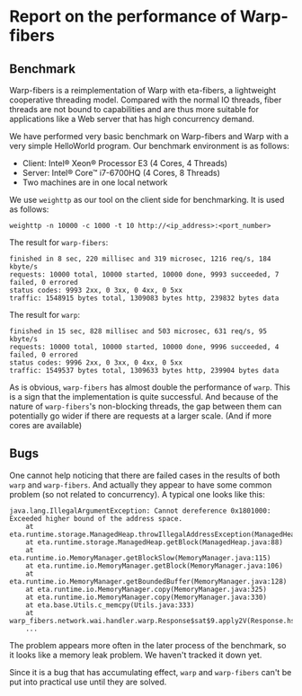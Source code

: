 # Report on the performance of Warp-fibers

## Benchmark

Warp-fibers is a reimplementation of Warp with eta-fibers, a lightweight cooperative threading model. Compared with the normal IO threads, fiber threads are not bound to capabilities and are thus more suitable for applications like a Web server that has high concurrency demand.

We have performed very basic benchmark on Warp-fibers and Warp with a very simple HelloWorld program. Our benchmark environment is as follows:

- Client: Intel® Xeon® Processor E3 (4 Cores, 4 Threads)
- Server: Intel® Core™ i7-6700HQ (4 Cores, 8 Threads)
- Two machines are in one local network

We use `weighttp` as our tool on the client side for benchmarking. It is used as follows:

```
weighttp -n 10000 -c 1000 -t 10 http://<ip_address>:<port_number>
```

The result for `warp-fibers`:

```
finished in 8 sec, 220 millisec and 319 microsec, 1216 req/s, 184 kbyte/s
requests: 10000 total, 10000 started, 10000 done, 9993 succeeded, 7 failed, 0 errored
status codes: 9993 2xx, 0 3xx, 0 4xx, 0 5xx
traffic: 1548915 bytes total, 1309083 bytes http, 239832 bytes data
```

The result for `warp`:

```
finished in 15 sec, 828 millisec and 503 microsec, 631 req/s, 95 kbyte/s
requests: 10000 total, 10000 started, 10000 done, 9996 succeeded, 4 failed, 0 errored
status codes: 9996 2xx, 0 3xx, 0 4xx, 0 5xx
traffic: 1549537 bytes total, 1309633 bytes http, 239904 bytes data
```

As is obvious, `warp-fibers` has almost double the performance of `warp`. This is a sign that the implementation is quite successful. And because of the nature of `warp-fibers`'s non-blocking threads, the gap between them can potentially go wider if there are requests at a larger scale. (And if more cores are available)

## Bugs

One cannot help noticing that there are failed cases in the results of both `warp` and `warp-fibers`. And actually they appear to have some common problem (so not related to concurrency). A typical one looks like this:

```
java.lang.IllegalArgumentException: Cannot dereference 0x1801000: Exceeded higher bound of the address space.
	at eta.runtime.storage.ManagedHeap.throwIllegalAddressException(ManagedHeap.java:103)
	at eta.runtime.storage.ManagedHeap.getBlock(ManagedHeap.java:88)
	at eta.runtime.io.MemoryManager.getBlockSlow(MemoryManager.java:115)
	at eta.runtime.io.MemoryManager.getBlock(MemoryManager.java:106)
	at eta.runtime.io.MemoryManager.getBoundedBuffer(MemoryManager.java:128)
	at eta.runtime.io.MemoryManager.copy(MemoryManager.java:325)
	at eta.runtime.io.MemoryManager.copy(MemoryManager.java:330)
	at eta.base.Utils.c_memcpy(Utils.java:333)
	at warp_fibers.network.wai.handler.warp.Response$sat$9.apply2V(Response.hs)
    ...
```

The problem appears more often in the later process of the benchmark, so it looks like a memory leak problem. We haven't tracked it down yet.

Since it is a bug that has accumulating effect, `warp` and `warp-fibers` can't be put into practical use until they are solved.
